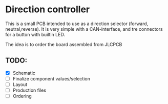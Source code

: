 # Direction controller
This is a small PCB intended to use as a direction selector (forward, neutral,reverse). It is very simple with a CAN-interface, and tre connectors for a button with builtin LED.

The idea is to order the board assembled from JLCPCB

## TODO:
- [x] Schematic
- [ ] Finalize component values/selection
- [ ] Layout
- [ ] Production files
- [ ] Ordering